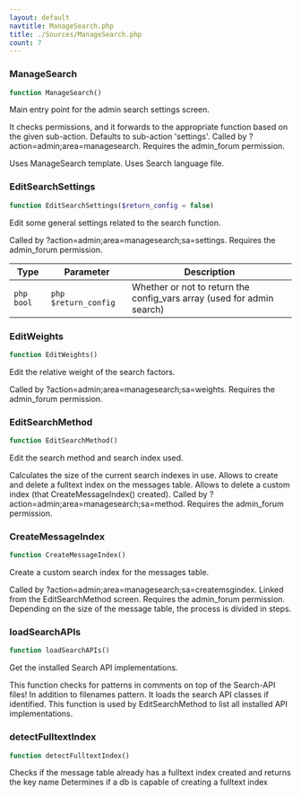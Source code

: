 ```yaml
---
layout: default
navtitle: ManageSearch.php
title: ./Sources/ManageSearch.php
count: 7
---
```


### ManageSearch

```php
function ManageSearch()
```
Main entry point for the admin search settings screen.

It checks permissions, and it forwards to the appropriate function based on
the given sub-action.
Defaults to sub-action 'settings'.
Called by ?action=admin;area=managesearch.
Requires the admin_forum permission.

Uses ManageSearch template.
Uses Search language file.

### EditSearchSettings

```php
function EditSearchSettings($return_config = false)
```
Edit some general settings related to the search function.

Called by ?action=admin;area=managesearch;sa=settings.
Requires the admin_forum permission.

Type|Parameter|Description
---|---|---
```php bool```|```php $return_config```|Whether or not to return the config_vars array (used for admin search)

### EditWeights

```php
function EditWeights()
```
Edit the relative weight of the search factors.

Called by ?action=admin;area=managesearch;sa=weights.
Requires the admin_forum permission.

### EditSearchMethod

```php
function EditSearchMethod()
```
Edit the search method and search index used.

Calculates the size of the current search indexes in use.
Allows to create and delete a fulltext index on the messages table.
Allows to delete a custom index (that CreateMessageIndex() created).
Called by ?action=admin;area=managesearch;sa=method.
Requires the admin_forum permission.

### CreateMessageIndex

```php
function CreateMessageIndex()
```
Create a custom search index for the messages table.

Called by ?action=admin;area=managesearch;sa=createmsgindex.
Linked from the EditSearchMethod screen.
Requires the admin_forum permission.
Depending on the size of the message table, the process is divided in steps.

### loadSearchAPIs

```php
function loadSearchAPIs()
```
Get the installed Search API implementations.

This function checks for patterns in comments on top of the Search-API files!
In addition to filenames pattern.
It loads the search API classes if identified.
This function is used by EditSearchMethod to list all installed API implementations.

### detectFulltextIndex

```php
function detectFulltextIndex()
```
Checks if the message table already has a fulltext index created and returns the key name
Determines if a db is capable of creating a fulltext index



